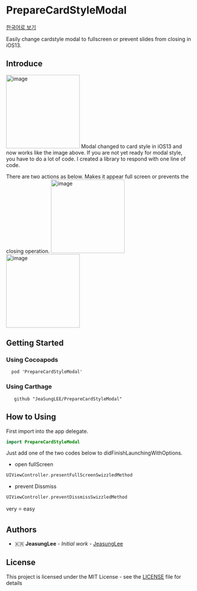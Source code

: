 # PrepareCardStyleModal
[한국어로 보기](https://github.com/JeaSungLEE/PrepareCardStyleModal/blob/master/READMEKR.md)

Easily change cardstyle modal to fullscreen or prevent slides from closing in iOS13.

## Introduce
<img width="200" alt="image" src="https://github.com/JeaSungLEE/PrepareCardStyleModal/blob/master/Images/origin.gif">
Modal changed to card style in iOS13 and now works like the image above.
If you are not yet ready for modal style, you have to do a lot of code.
I created a library to respond with one line of code.

There are two actions as below.
Makes it appear full screen or prevents the closing operation.
<img width="200" alt="image" src="https://github.com/JeaSungLEE/PrepareCardStyleModal/blob/master/Images/fullscreen.gif">
<img width="200" alt="image" src="https://github.com/JeaSungLEE/PrepareCardStyleModal/blob/master/Images/preventslide.gif">

## Getting Started
### Using Cocoapods
```
  pod 'PrepareCardStyleModal'
```
### Using Carthage
```
   github "JeaSungLEE/PrepareCardStyleModal"
```

## How to Using
First import into the app delegate.
```swift
import PrepareCardStyleModal
```
Just add one of the two codes below to didFinishLaunchingWithOptions.
- open fullScreen
```swift
UIViewController.presentFullScreenSwizzledMethod
```
- prevent Dissmiss
```swift
UIViewController.preventDissmissSwizzledMethod
```
very ⭐️ easy

## Authors

* 🇰🇷 **JeasungLee** - *Initial work* - [JeasungLee](https://github.com/JeaSungLEE)

## License

This project is licensed under the MIT License - see the [LICENSE](LICENSE) file for details
